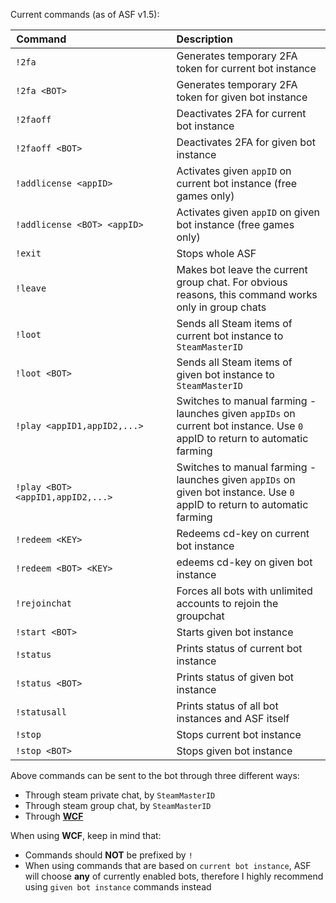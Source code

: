 Current commands (as of ASF v1.5):
        
|Command                                     | Description                                                               |
| ------------------------------------------ |:--------------------------------------------------------------------------|
`!2fa`                            | Generates temporary 2FA token for current bot instance
`!2fa <BOT>`                      | Generates temporary 2FA token for given bot instance
`!2faoff`                         | Deactivates 2FA for current bot instance
`!2faoff <BOT>`                   | Deactivates 2FA for given bot instance
`!addlicense <appID>`             | Activates given ```appID``` on current bot instance (free games only)
`!addlicense <BOT> <appID>`       | Activates given ```appID``` on given bot instance (free games only)
`!exit`                           | Stops whole ASF
`!leave`                          | Makes bot leave the current group chat. For obvious reasons, this command works only in group chats
`!loot`                           | Sends all Steam items of current bot instance to ```SteamMasterID```
`!loot <BOT>`                     | Sends all Steam items of given bot instance to ```SteamMasterID```
`!play <appID1,appID2,...>`       | Switches to manual farming - launches given ```appIDs``` on current bot instance. Use ```0``` appID to return to automatic farming
`!play <BOT> <appID1,appID2,...>` | Switches to manual farming - launches given ```appIDs``` on given bot instance. Use ```0``` appID to return to automatic farming
`!redeem <KEY>`                   | Redeems cd-key on current bot instance
`!redeem <BOT> <KEY>`             | edeems cd-key on given bot instance
`!rejoinchat`                     | Forces all bots with unlimited accounts to rejoin the groupchat
`!start <BOT>`                    | Starts given bot instance
`!status`                         | Prints status of current bot instance
`!status <BOT>`                   | Prints status of given bot instance
`!statusall`                      | Prints status of all bot instances and ASF itself
`!stop`                           | Stops current bot instance
`!stop <BOT>`                     | Stops given bot instance

Above commands can be sent to the bot through three different ways:
- Through steam private chat, by ```SteamMasterID```
- Through steam group chat, by ```SteamMasterID```
- Through **[WCF](https://github.com/JustArchi/ArchiSteamFarm/wiki/WCF)**

When using **WCF**, keep in mind that:
- Commands should **NOT** be prefixed by ```!```
- When using commands that are based on ```current bot instance```, ASF will choose **any** of currently enabled bots, therefore I highly recommend using ```given bot instance``` commands instead